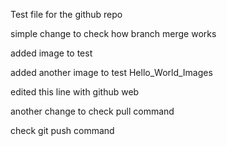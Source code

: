 Test file for the github repo

simple change to check how branch merge works

added image to test

added another image to test
Hello_World_Images

edited this line with github web

another change to check pull command

check git push command